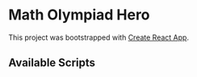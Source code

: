 # Math Olympiad Hero

This project was bootstrapped with [Create React App](https://github.com/facebook/create-react-app).

## Available Scripts


